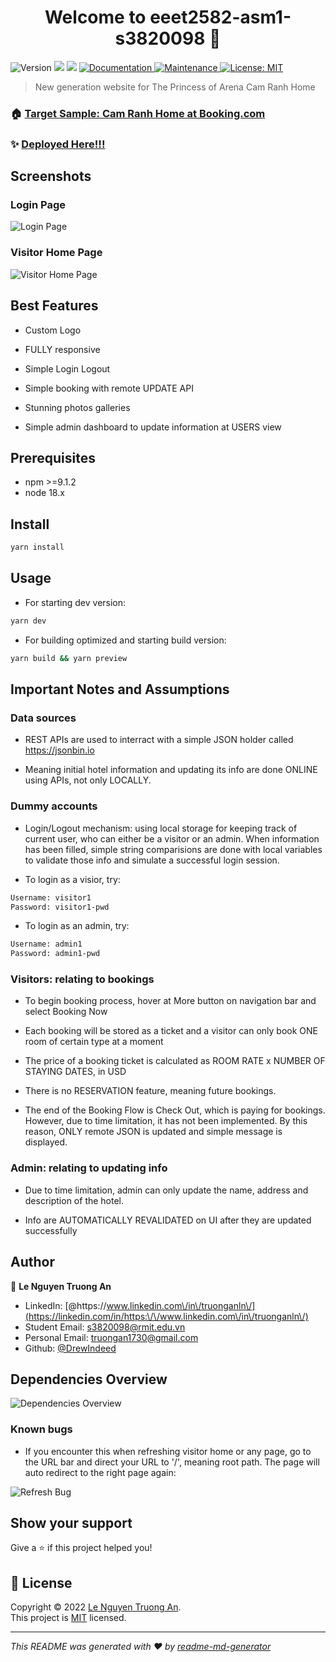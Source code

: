 <h1 align="center">Welcome to eeet2582-asm1-s3820098 👋</h1>
<p>
  <img alt="Version" src="https://img.shields.io/badge/version-0.1.0-blue.svg?cacheSeconds=2592000" />
  <img src="https://img.shields.io/badge/npm-%3E%3D9.1.2-blue.svg" />
  <img src="https://img.shields.io/badge/node-%3E%3D19.1.0-blue.svg" />
  <a href="https://github.com/DrewIndeed/sw-architecture-design-asm1#readme" target="_blank">
    <img alt="Documentation" src="https://img.shields.io/badge/documentation-yes-brightgreen.svg" />
  </a>
  <a href="https://github.com/DrewIndeed/sw-architecture-design-asm1/graphs/commit-activity" target="_blank">
    <img alt="Maintenance" src="https://img.shields.io/badge/Maintained%3F-yes-green.svg" />
  </a>
  <a href="https://github.com/DrewIndeed/sw-architecture-design-asm1/blob/master/LICENSE" target="_blank">
    <img alt="License: MIT" src="https://img.shields.io/github/license/DrewIndeed/eeet2582-asm1-s3820098" />
  </a>
</p>

> New generation website for The Princess of Arena Cam Ranh Home

### 🏠 [Target Sample: Cam Ranh Home at Booking.com](https://www.booking.com/hotel/vn/the-princess-of-arena-cam-ranh-home.en-gb.html)

### ✨ [Deployed Here!!!](https://eeet2582-asm1-anle-s3820098-c2022.vercel.app)


## Screenshots

### Login Page

![Login Page](https://i.imgur.com/JuhBopD.png "Login Page")

### Visitor Home Page

![Visitor Home Page](https://i.imgur.com/A8ZHyp0.jpg "Visitor Home Page")

## Best Features

- Custom Logo


- FULLY responsive


- Simple Login Logout


- Simple booking with remote UPDATE API


- Stunning photos galleries


- Simple admin dashboard to update information at USERS view


## Prerequisites

- npm >=9.1.2
- node 18.x

## Install

```sh
yarn install
```

## Usage
- For starting dev version:

```sh
yarn dev
```
- For building optimized and starting build version:

```sh
yarn build && yarn preview
```

## Important Notes and Assumptions

### Data sources

- REST APIs are used to interract with a simple JSON holder called https://jsonbin.io


- Meaning initial hotel information and updating its info are done ONLINE using APIs, not only LOCALLY.


### Dummy accounts

- Login/Logout mechanism: using local storage for keeping track of current user, who can either be a visitor or an admin. When information has been filled, simple string comparisions are done with local variables to validate those info and simulate a successful login session.


- To login as a visior, try:

```sh
Username: visitor1
Password: visitor1-pwd
```

- To login as an admin, try:

```sh
Username: admin1
Password: admin1-pwd
```

### Visitors: relating to bookings

- To begin booking process, hover at More button on navigation bar and select Booking Now


- Each booking will be stored as a ticket and a visitor can only book ONE room of certain type at  a moment


- The price of a booking ticket is calculated as ROOM RATE x NUMBER OF STAYING DATES, in USD


- There is no RESERVATION feature, meaning future bookings. 


- The end of the Booking Flow is Check Out, which is paying for bookings. However, due to time limitation, it has not been implemented. By this reason, ONLY remote JSON is updated and simple message is displayed.

### Admin: relating to updating info

- Due to time limitation, admin can only update the name, address and description of the hotel.

- Info are AUTOMATICALLY REVALIDATED on UI after they are updated successfully

## Author

👤 **Le Nguyen Truong An**

* LinkedIn: [@https:\/\/www.linkedin.com\/in\/truonganln\/](https://linkedin.com/in/https:\/\/www.linkedin.com\/in\/truonganln\/)
* Student Email: s3820098@rmit.edu.vn
* Personal Email: truongan1730@gmail.com
* Github: [@DrewIndeed](https://github.com/DrewIndeed)

## Dependencies Overview

![Dependencies Overview](https://i.imgur.com/ra0zPzE.png "Dependencies Overview")

### Known bugs

- If you encounter this when refreshing visitor home or any page, go to the URL bar and direct your URL to '/', meaning root path. The page will auto redirect to the right page again:

![Refresh Bug](https://i.imgur.com/2diTIZE.png "Refresh Bug")

## Show your support

Give a ⭐️ if this project helped you!

## 📝 License

Copyright © 2022 [Le Nguyen Truong An](https://github.com/DrewIndeed).<br />
This project is [MIT](https://github.com/DrewIndeed/sw-architecture-design-asm1/blob/master/LICENSE) licensed.

***
_This README was generated with ❤️ by [readme-md-generator](https://github.com/kefranabg/readme-md-generator)_